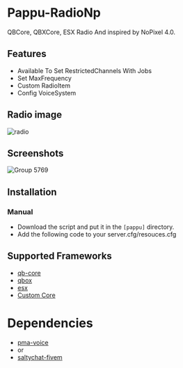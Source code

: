 # Pappu-RadioNp
QBCore, QBXCore, ESX Radio And inspired by NoPixel 4.0.

## Features
- Available To Set RestrictedChannels With Jobs
- Set MaxFrequency
- Custom RadioItem 
- Config VoiceSystem

## Radio image
![radio](https://github.com/user-attachments/assets/0a3389f7-b7d4-4309-bd34-4607135712fd)


## Screenshots
![Group 5769](https://github.com/user-attachments/assets/317975b1-644d-42d1-a8ba-9b533cb16abf)


## Installation
### Manual
- Download the script and put it in the `[pappu]` directory.
- Add the following code to your server.cfg/resouces.cfg


## Supported Frameworks
- [qb-core](https://github.com/qbcore-framework/qb-core)
- [qbox](https://github.com/Qbox-project/qbx_core)
- [esx](https://github.com/esx-framework/esx_core)
- [Custom Core](https://github.com/P4ScriptsFivem/pappu-radionp/blob/main/shared/pappu.lua)

# Dependencies
- [pma-voice](https://github.com/AvarianKnight/pma-voice)
- or
- [saltychat-fivem](https://github.com/v10networkscom/saltychat-fivem)
